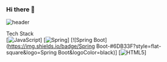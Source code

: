 ### Hi there 👋

<!--
**munsuhyeon/munsuhyeon** is a ✨ _special_ ✨ repository because its `README.md` (this file) appears on your GitHub profile.

Here are some ideas to get you started:

- 🔭 I’m currently working on ...
- 🌱 I’m currently learning ...
- 👯 I’m looking to collaborate on ...
- 🤔 I’m looking for help with ...
- 💬 Ask me about ...
- 📫 How to reach me: ...
- 😄 Pronouns: ...
- ⚡ Fun fact: ...
-->
![header](https://capsule-render.vercel.app/api?type=waving&color=gradient&height=300&section=header&text=capsule%20render&fontSize=90)

Tech Stack<br>
[![JavaScript](https://img.shields.io/badge/JavaScript-F7DF1E?style=flat-square&logo=JavaScript&logoColor=black)]
[![Spring](https://img.shields.io/badge/Spring-#6DB33F?style=flat-square&logo=Spring&logoColor=black)]
[![Spring Boot](https://img.shields.io/badge/Spring Boot-#6DB33F?style=flat-square&logo=Spring Boot&logoColor=black)]
[![HTML5](https://img.shields.io/badge/HTML5-#E34F26?style=flat-square&logo=HTML5&logoColor=black)]
